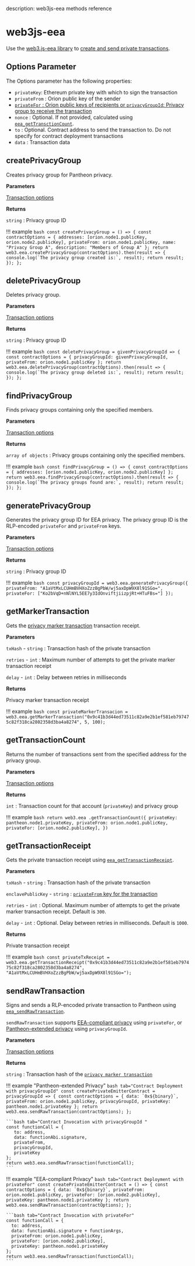 description: web3js-eea methods reference
<!--- END of page meta data -->

# web3js-eea 

Use the [web3.js-eea library](https://github.com/PegaSysEng/eeajs) to [create and send 
private transactions](../Privacy/How-To/Creating-Sending-Private-Transactions.md).

## Options Parameter 

The Options parameter has the following properties: 

* `privateKey`: Ethereum private key with which to sign the transaction
* `privateFrom` : Orion public key of the sender
* [`privateFor` : Orion public keys of recipients or `privacyGroupId`: Privacy group to receive the transaction](../Privacy/Explanation/Privacy-Groups.md)  
* `nonce` : Optional. If not provided, calculated using [`eea_getTransctionCount`](../Reference/Pantheon-API-Methods.md).
* `to` : Optional. Contract address to send the transaction to. Do not specify for contract deployment transactions
* `data` : Transaction data

## createPrivacyGroup

Creates privacy group for Pantheon privacy. 

**Parameters**

[Transaction options](#options-parameter)

**Returns** 

`string` : Privacy group ID 

!!! example 
    ```bash
    const createPrivacyGroup = () => {
      const contractOptions = {
        addresses: [orion.node1.publicKey, orion.node2.publicKey],
        privateFrom: orion.node1.publicKey,
        name: "Privacy Group A",
        description: "Members of Group A"
      };
      return web3.eea.createPrivacyGroup(contractOptions).then(result => {
        console.log(`The privacy group created is:`, result);
        return result;
      });
    };
    ```

## deletePrivacyGroup

Deletes privacy group. 

**Parameters**

[Transaction options](#options-parameter)

**Returns** 

`string` : Privacy group ID 

!!! example 
    ```bash
    const deletePrivacyGroup = givenPrivacyGroupId => {
      const contractOptions = {
        privacyGroupId: givenPrivacyGroupId,
        privateFrom: orion.node1.publicKey
      };
      return web3.eea.deletePrivacyGroup(contractOptions).then(result => {
        console.log(`The privacy group deleted is:`, result);
        return result;
      });
    };
    ```

## findPrivacyGroup

Finds privacy groups containing only the specified members.

**Parameters**

[Transaction options](#options-parameter)

**Returns** 

`array of objects` : Privacy groups containing only the specified members. 

!!! example 
    ```bash
    const findPrivacyGroup = () => {
      const contractOptions = {
        addresses: [orion.node1.publicKey, orion.node2.publicKey]
      };
      return web3.eea.findPrivacyGroup(contractOptions).then(result => {
        console.log(`The privacy groups found are:`, result);
        return result;
      });
    };
    ```

## generatePrivacyGroup
    
Generates the privacy group ID for EEA privacy. The privacy group ID is the RLP-encoded `privateFor` and `privateFrom` keys.
    
**Parameters**
    
[Transaction options](#options-parameter)
    
**Returns**
    
`string` : Privacy group ID 

!!! example
    ```bash
    const privacyGroupId = web3.eea.generatePrivacyGroup({
      privateFrom: "A1aVtMxLCUHmBVHXoZzzBgPbW/wj5axDpW9X8l91SGo=",
      privateFor: ["Ko2bVqD+nNlNYL5EE7y3IdOnviftjiizpjRt+HTuFBs="]
    });
    ```

## getMarkerTransaction

Gets the [privacy marker transaction](../Privacy/Explanation/Private-Transaction-Processing.md) transaction receipt.

**Parameters**

`txHash` - `string` : Transaction hash of the private transaction

`retries` - `int` : Maximum number of attempts to get the private marker transaction receipt 

`delay` - `int` : Delay between retries in milliseconds

**Returns**

Privacy marker transaction receipt 

!!! example
    ```bash
    const privateMarkerTransacion = web3.eea.getMarkerTransaction("0x9c41b3d44ed73511c82a9e2b1ef581eb797475c82f318ca2802358d3ba4a8274", 5, 100);
    ```
        
## getTransactionCount 

Returns the number of transactions sent from the specified address for the privacy group.

**Parameters**

[Transaction options](#options-parameter)

**Returns**

`int` : Transaction count for that account (`privateKey`) and privacy group

!!! example
    ```bash
    return web3.eea
       .getTransactionCount({
       privateKey: pantheon.node1.privateKey,
       privateFrom: orion.node1.publicKey,
       privateFor: [orion.node2.publicKey],
    })
    ```
        
## getTransactionReceipt 

Gets the private transaction receipt using [`eea_getTransactionReceipt`](../Reference/Pantheon-API-Methods.md#eea_gettransactionreceipt).

**Parameters**

`txHash` - `string` : Transaction hash of the private transaction

`enclavePublicKey` - `string` : [`privateFrom` key for the transaction](#options-parameter) 

`retries` - `int` : Optional. Maximum number of attempts to get the private marker transaction receipt. Default is `300`. 

`delay` - `int` : Optional. Delay between retries in milliseconds. Default is `1000`.

**Returns**

Private transaction receipt 

!!! example
    ```bash
    const privateTxReceipt = web3.eea.getTransactionReceipt("0x9c41b3d44ed73511c82a9e2b1ef581eb797475c82f318ca2802358d3ba4a8274", "A1aVtMxLCUHmBVHXoZzzBgPbW/wj5axDpW9X8l91SGo=");
    ```
    
## sendRawTransaction 

Signs and sends a RLP-encoded private transaction to Pantheon using [`eea_sendRawTransaction`](Pantheon-API-Methods.md#eea_sendrawtransaction). 

`sendRawTransaction` supports [EEA-compliant privacy](../Privacy/How-To/EEA-Compliant.md) using `privateFor`, or [Pantheon-extended privacy](../Privacy/How-To/Pantheon-Privacy.md) using `privacyGroupId`. 

**Parameters**

[Transaction options](#options-parameter)

**Returns**

`string` : Transaction hash of the [`privacy marker transaction`](../Privacy/Explanation/Private-Transaction-Processing.md)   
        
!!! example "Pantheon-extended Privacy"
    ```bash tab="Contract Deployment with privacyGroupId"
    const createPrivateEmitterContract = privacyGroupId => {
      const contractOptions = {
        data: `0x${binary}`,
        privateFrom: orion.node1.publicKey,
        privacyGroupId,
        privateKey: pantheon.node1.privateKey
      };
      return web3.eea.sendRawTransaction(contractOptions);
    };
    ```
                
    ```bash tab="Contract Invocation with privacyGroupId "
    const functionCall = {
       to: address,
       data: functionAbi.signature,
       privateFrom,
       privacyGroupId,
       privateKey
    };
    return web3.eea.sendRawTransaction(functionCall);
    ```

!!! example "EEA-compliant Privacy"
    ```bash tab="Contract Deployment with privateFor"
    const createPrivateEmitterContract = () => {
      const contractOptions = {
         data: `0x${binary}`,
         privateFrom: orion.node1.publicKey,
         privateFor: [orion.node2.publicKey],
         privateKey: pantheon.node1.privateKey
      };
      return web3.eea.sendRawTransaction(contractOptions);
    };
    ```
            
    ```bash tab="Contract Invocation with privateFor"
    const functionCall = {
      to: address,
      data: functionAbi.signature + functionArgs,
      privateFrom: orion.node1.publicKey,
      privateFor: [orion.node2.publicKey],
      privateKey: pantheon.node1.privateKey
    };
    return web3.eea.sendRawTransaction(functionCall);
    ```